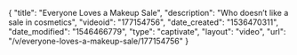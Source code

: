 {
    "title": "Everyone Loves a Makeup Sale",
    "description": "Who doesn’t like a sale in cosmetics",
    "videoid": "177154756",
    "date_created": "1536470311",
    "date_modified": "1546466779",
    "type": "captivate",
    "layout": "video",
    "url": "\/v\/everyone-loves-a-makeup-sale\/177154756"
}